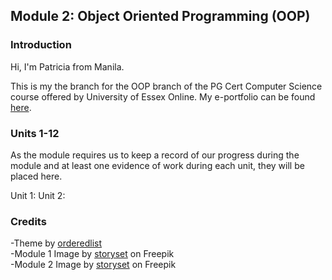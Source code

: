 ## Module 2: Object Oriented Programming (OOP)

### Introduction

Hi, I'm Patricia from Manila. 

This is my the branch for the OOP branch of the PG Cert Computer Science course offered by University of Essex Online. 
My e-portfolio can be found [here](https://patzsantos.github.io/e-portfolio-uoeo/). 

### Units 1-12
As the module requires us to keep a record of our progress during the module and at least one evidence of work during each unit, they will be placed here. 

Unit 1: 
Unit 2: 

### Credits

-Theme by [orderedlist](https://github.com/orderedlist/minimal)
<br>
-Module 1 Image by [storyset](https://www.freepik.com/free-vector/modern-desktop-compute-concept-illustration_32318414.htm#query=computer&position=0&from_view=author") on Freepik
<br>
-Module 2 Image by [storyset](https://www.freepik.com/free-vector/code-typing-concept-illustration_10259340.htm#query=programming&position=1&from_view=author&uuid=d5b9641d-7dde-4a6f-a7c1-eb64621bb501) on Freepik

